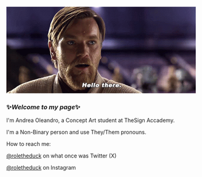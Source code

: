 ![](Media/star-wars-obi-wan-kenobi.gif)

### ✨*Welcome to my page*✨
I'm Andrea Oleandro, a Concept Art student at TheSign Accademy.

I'm a Non-Binary person and use They/Them pronouns.

How to reach me:

[@roletheduck](https://twitter.com/Roletheduck) on what once was Twitter (X)

[@roletheduck](https://www.instagram.com/roletheduck/) on Instagram
<!--
**AndreaOleandro/AndreaOleandro** is a ✨ _special_ ✨ repository because its `README.md` (this file) appears on your GitHub profile.

Here are some ideas to get you started:

- 🔭 I’m currently working on ...
- 🌱 I’m currently learning ...
- 👯 I’m looking to collaborate on ...
- 🤔 I’m looking for help with ...
- 💬 Ask me about ...
- 📫 How to reach me: ...
- 😄 Pronouns: ...
- ⚡ Fun fact: ...
-->
